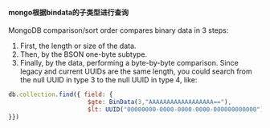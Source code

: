 #### mongo根据bindata的子类型进行查询
MongoDB comparison/sort order compares binary data in 3 steps:
1. First, the length or size of the data.
2. Then, by the BSON one-byte subtype.
3. Finally, by the data, performing a byte-by-byte comparison.
Since legacy and current UUIDs are the same length, you could search from the null UUID in type 3 to the null UUID in type 4, like:
```javascript
db.collection.find({ field: { 
                      $gte: BinData(3,"AAAAAAAAAAAAAAAAAA=="), 
                      $lt: UUID("00000000-0000-0000-0000-000000000000") 
}})
```